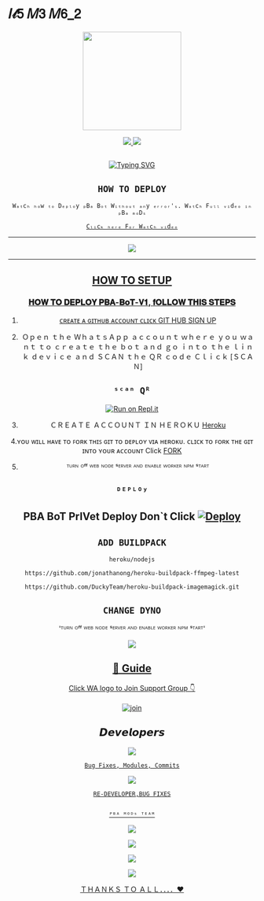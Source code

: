 # 𝐼𝓉𝟧 𝑀𝟥 𝑀𝟨_𝟤

<div align="center">
  <img border-radius: 15px src="https://i.imgur.com/F5zhbpM.jpg" width="200" height="200"/>

<p align="center">
  <a href="https://instagram.com/17_2_m3_m6_2"><img src="https://img.shields.io/badge/Instagram-E4405F?style=for-the-badge&logo=instagram&logoColor=white"/> 
  <a href="https://wa.me/50378165999"><img src="https://img.shields.io/badge/WhatsApp-25D366?style=for-the-badge&logo=whatsapp&logoColor=white" />
</p>

## <!-- Typing SVG -->
<p align="center">
    <a href="https://github.com/Fadilzain">
        <img
        src="https://readme-typing-svg.herokuapp.com?size=30&width=800&lines=ᴾᴮᴬ+ᴮᵒᵀ+𝙸𝚜+A+𝙼𝙾𝚍𝚒𝚏𝚒𝚎𝚍+𝚅𝚎𝚛𝚜𝚒𝚘𝚗+𝙾𝚏;Wizard+Ser+By+Ajmal;We+Have+Cloned+The+Project+And+Added;Some+More+Things."
            alt="Typing SVG"
        />
    </a>
</p>

## ```HOW TO DEPLOY```
`Wₐₜcₕ ₕₒw ₜₒ Dₑₚₗₒy ₚBₐ Bₒₜ Wᵢₜₕₒᵤₜ ₐₙy ₑᵣᵣₒᵣ'ₛ. Wₐₜcₕ Fᵤₗₗ ᵥᵢdₑₒ ᵢₙ ₚBₐ ₘₒDₛ`

[`Cₗᵢcₖ ₕₑᵣₑ Fₒᵣ Wₐₜcₕ ᵥᵢdₑₒ`](https://youtube.com/channel/UCxkxhbcHQb2B8JH3j-UVArQ)

----------

<p align="center">
  <a href="https://www.youtube.com/channel/UCxkxhbcHQb2B8JH3j-UVArQ/videos"><img src="https://i.imgur.com/k5sWcq0.jpg" />
</p>

-------
## HOW TO SETUP


  ### 𝐇𝐎𝐖 𝐓𝐎 𝐃𝐄𝐏𝐋𝐎𝐘 𝐏𝐁𝐀-𝐁𝐨𝐓-𝐕𝟏, 𝐟𝐎𝐋𝐋𝐎𝐖 𝐓𝐇𝐈𝐒 𝐒𝐓𝐄𝐏𝐒
  
1. ᴄʀᴇᴀᴛᴇ ᴀ ɢɪᴛʜᴜʙ ᴀᴄᴄᴏᴜɴᴛ ᴄʟɪᴄᴋ [GIT HUB SIGN UP](https://github.com/signup/)

2. Ｏｐｅｎ ｔｈｅ ＷｈａｔｓＡｐｐ ａｃｃｏｕｎｔ ｗｈｅｒｅ ｙｏｕ ｗａｎｔ ｔｏ ｃｒｅａｔｅ ｔｈｅ ｂｏｔ ａｎｄ ｇｏ ｉｎｔｏ ｔｈｅ ｌｉｎｋ ｄｅｖｉｃｅ ａｎｄ ＳＣＡＮ ｔｈｅ ＱＲ ｃｏｄｅ Ｃｌｉｃｋ [ＳＣＡＮ]
  ## `ˢᶜᵃⁿ Qᴿ`

[![Run on Repl.it](https://repl.it/badge/github/quiec/whatsAlfa)](https://replit.com/@I4MBetAZ/pbabot?v=1)
 
3. ＣＲＥＡＴＥ ＡＣＣＯＵＮＴ ＩＮ ＨＥＲＯＫＵ [Heroku](https://signup.heroku.com/)

  
  4.ʏᴏᴜ ᴡɪʟʟ ʜᴀᴠᴇ ᴛᴏ ꜰᴏʀᴋ ᴛʜɪꜱ ɢɪᴛ ᴛᴏ ᴅᴇᴘʟᴏʏ ᴠɪᴀ ʜᴇʀᴏᴋᴜ.
  ᴄʟɪᴄᴋ ᴛᴏ ꜰᴏʀᴋ ᴛʜᴇ ɢɪᴛ ɪɴᴛᴏ ʏᴏᴜʀ ᴀᴄᴄᴏᴜɴᴛ
 Click [FORK](https://github.com/I4MBetAZ/PBA-BoT-V1/fork)
  
5. ᵀᵁᴿᴺ ᴼᶠᶠ ᵂᴱᴮ ᴺᴼᴰᴱ ˢᴱᴿⱽᴱᴿ ᴬᴺᴰ ᴱᴺᴬᴮᴸᴱ ᵂᴼᴿᴷᴱᴿ ᴺᴾᴹ ˢᵀᴬᴿᵀ

## `ᴰᴱᴾᴸᴼʸ`

PBA BoT PrIVet Deploy Don`t Click
[![Deploy](https://www.herokucdn.com/deploy/button.svg)](https://heroku.com/deploy?template=https://github.com/I4MBetAZ/PBA-BoT-V1) 
----------


## `ADD BUILDPACK`

```
heroku/nodejs
```
```
https://github.com/jonathanong/heroku-buildpack-ffmpeg-latest
```
```
https://github.com/DuckyTeam/heroku-buildpack-imagemagick.git
```

## `CHANGE DYNO`
  
  'ᵀᵁᴿᴺ ᴼᶠᶠ ᵂᴱᴮ ᴺᴼᴰᴱ ˢᴱᴿⱽᴱᴿ ᴬᴺᴰ ᴱᴺᴬᴮᴸᴱ ᵂᴼᴿᴷᴱᴿ ᴺᴾᴹ ˢᵀᴬᴿᵀ'

<p align="center">
  <a href="https://github.com/I4MBetAZ/PBA-BoT-V1"><img src="https://i.imgur.com/X8SNXXz.jpeg" />
</p>

## 📢 Guide
Click WA logo to Join Support Group 👇
    <br>
<br>
  [![join](https://github.com/Alien-alfa/PublicBot/blob/main/wlogo.svg.png)](https://chat.whatsapp.com/D3fhKLgNybo7RP4TEKgrFc)
  <div align="center">


## 𝘿𝙚𝙫𝙚𝙡𝙤𝙥𝙚𝙧𝙨
  <p align="center">
  <a href="https://github.com/alien-alfa"><img src="https://i.imgur.com/TTc6d2r.jpg" />
     
 
    
    Bug Fixes, Modules, Commits
    
 
      
  <a href="https://github.com/I4MBetAZ"><img src="https://i.imgur.com/DFnPlsK.jpg" />
    
    
    RE-DEVELOPER,BUG FIXES
    
    
    ᴾᴮᴬ ᴹᴼᴰˢ ᵀᴱᴬᴹ
    
    
   <a href="https://youtube.com/channel/UCxkxhbcHQb2B8JH3j-UVArQ"><img src="https://i.imgur.com/86GzhOq.jpg" />
     </P>
    
    
   <p align="center">
        
   <a href="https://youtube.com/channel/UCxkxhbcHQb2B8JH3j-UVArQ"><img src="https://i.imgur.com/HwfYo9C.jpg" />
     
 <a href="https://github.com/CRAZY-PREDATOR"><img src="https://i.imgur.com/39JUPeF.jpg" />
             
 <a href="https://www.youtube.com/channel/UCuCOXMDn89w_qK720mFZteA"><img src="https://i.imgur.com/Y4Grt4u.jpg" />
   </P>
   
   
   ＴＨＡＮＫＳ ＴＯ ＡＬＬ．．．．♥
   
   
  </div
